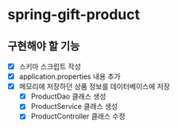 # spring-gift-product

## 구현해야 할 기능
- [x] 스키마 스크립트 작성
- [x] application.properties 내용 추가
- [x] 메모리에 저장하던 상품 정보를 데이터베이스에 저장
  - [x] ProductDao 클래스 생성
  - [x] ProductService 클래스 생성
  - [x] ProductController 클래스 수정

